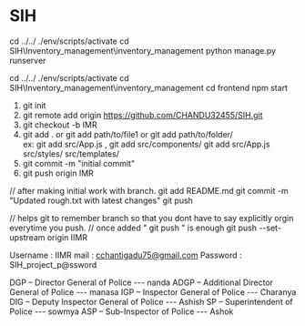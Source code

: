# SIH

cd ../../
./env/scripts/activate
cd SIH\Inventory_management\inventory_management
python manage.py runserver


cd ../../
./env/scripts/activate
cd SIH\Inventory_management\inventory_management
cd frontend
npm start


1.    git init
2.    git remote add origin https://github.com/CHANDU32455/SIH.git
3.    git checkout -b IMR
4.    git add .   or  git add path/to/file1    or   git add path/to/folder/    
        ex: git add src/App.js      ,          git add src/components/
            git add src/App.js src/styles/ src/templates/
5.    git commit -m "initial commit"
6.    git push origin IMR

// after making initial work with branch.
git add README.md
git commit -m "Updated rough.txt with latest changes"
git push

// helps git to remember branch so that you dont have to say explicitly orgin everytime you push.
// once added "  git push  " is enough
git push --set-upstream origin IIMR  



Username : IIMR
mail : cchantigadu75@gmail.com
Password : SIH_project_p@ssword






DGP – Director General of Police               ---  nanda
ADGP – Additional Director General of Police    --- manasa
IGP – Inspector General of Police             --- Charanya
DIG – Deputy Inspector General of Police      --- Ashish
SP – Superintendent of Police        --- sowmya
ASP  – Sub-Inspector of Police         --- Ashok